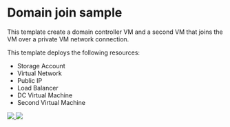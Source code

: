 # Domain join sample

This template create a domain controller VM and a second VM that joins the VM over a private VM network connection.

This template deploys the following resources:

- Storage Account
- Virtual Network
- Public IP
- Load Balancer
- DC Virtual Machine
- Second Virtual Machine

<a href="https://portal.azure.com/#create/Microsoft.Template/uri/https%3A%2F%2Fraw.githubusercontent.com%2Frchaganti%2Fazure-quickstart-templates%2Fmaster%2F201-vm-domain-join%2Fazuredeploy.json" target="_blank">
    <img src="http://azuredeploy.net/deploybutton.png"/>
</a> <a href="http://armviz.io/#/?load=https://raw.githubusercontent.com/azure/azure-quickstart-templates/master/201-vm-domain-join/azuredeploy.json" target="_blank"><img src="http://armviz.io/visualizebutton.png"/></a>